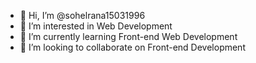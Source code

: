 - 👋 Hi, I’m @sohelrana15031996
- 👀 I’m interested in Web Development
- 🌱 I’m currently learning Front-end Web Development
- 💞️ I’m looking to collaborate on Front-end Development


<!---
sohelrana15031996/sohelrana15031996 is a ✨ special ✨ repository because its `README.md` (this file) appears on your GitHub profile.
You can click the Preview link to take a look at your changes.
--->

